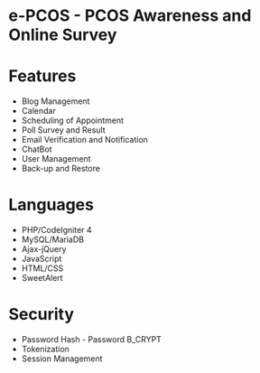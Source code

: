 # e-PCOS - PCOS Awareness and Online Survey
# Features
* Blog Management
* Calendar
* Scheduling of Appointment
* Poll Survey and Result
* Email Verification and Notification
* ChatBot
* User Management
* Back-up and Restore

# Languages
* PHP/CodeIgniter 4
* MySQL/MariaDB
* Ajax-jQuery
* JavaScript
* HTML/CSS
* SweetAlert
  
# Security
* Password Hash - Password B_CRYPT
* Tokenization
* Session Management
